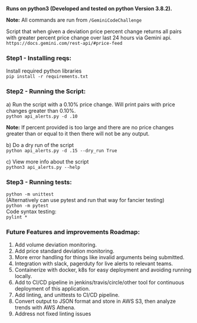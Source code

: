 **Runs on python3 (Developed and tested on python Version 3.8.2).**

**Note:** All commands are run from `/GeminiCodeChallenge`

Script that when given a deviation price percent change returns all pairs with 
greater percent price change over last 24 hours via Gemini api. \
`https://docs.gemini.com/rest-api/#price-feed`

### Step1 - Installing reqs:
Install required python libraries \
`pip install -r requirements.txt`

### Step2 - Running the Script:
a) Run the script with a 0.10% price change. 
Will print pairs with price changes greater than 0.10%. \
`python api_alerts.py -d .10`

**Note:** If percent provided is too large and there are no price changes greater than or equal to it
then there will not be any output.

b) Do a dry run of the script \
`python api_alerts.py -d .15 --dry_run True`

c) View more info about the script \
`python3 api_alerts.py --help`

### Step3 - Running tests:
`python -m unittest` \
(Alternatively can use pytest and run that way for fancier testing) \
`python -m pytest` \
Code syntax testing: \
`pylint *`

### Future Features and improvements Roadmap:
1) Add volume deviation monitoring.
2) Add price standard deviation monitoring.
3) More error handling for things like invalid arguments being submitted.
4) Integration with slack, pagerduty for live alerts to relevant teams.
5) Containerize with docker, k8s for easy deployment and avoiding running locally.
6) Add to CI/CD pipeline in jenkins/travis/circle/other tool for continuous deployment of this application.
7) Add linting, and unittests to CI/CD pipeline.
8) Convert output to JSON format and store in AWS S3, then analyze trends with AWS Athena.
9) Address not fixed linting issues

